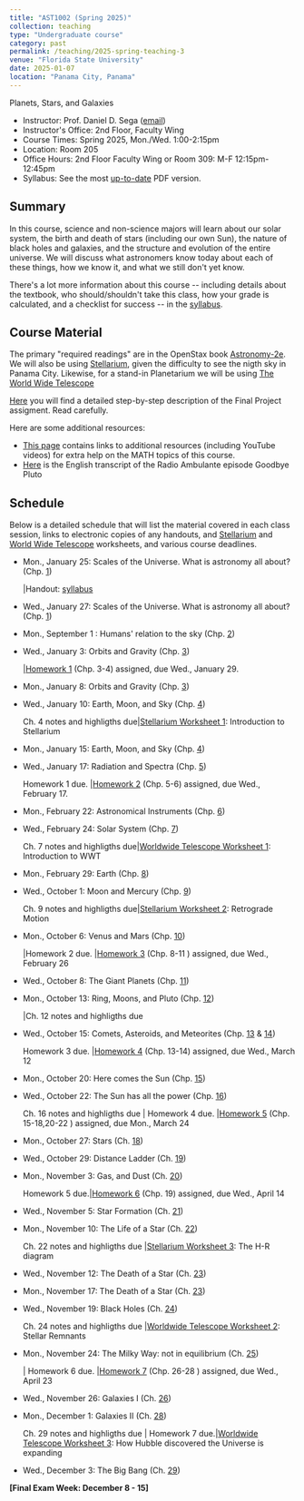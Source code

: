 ```yaml
---
title: "AST1002 (Spring 2025)"
collection: teaching
type: "Undergraduate course"
category: past
permalink: /teaching/2025-spring-teaching-3
venue: "Florida State University"
date: 2025-01-07
location: "Panama City, Panama"
---
```

Planets, Stars, and Galaxies

* Instructor:	Prof. Daniel D. Sega ([email](mailto:dsega@fsu.edu))
* Instructor's Office: 2nd Floor, Faculty Wing
* Course Times: Spring 2025, Mon./Wed. 1:00-2:15pm
* Location:	Room 205
* Office Hours:	2nd Floor Faculty Wing or Room 309: M-F 12:15pm-12:45pm
* Syllabus:	See the most [up-to-date](../files/AST1002.pdf) PDF version.

Summary
-----------
In this course, science and non-science majors will learn about our solar system, the birth and death of stars (including our own Sun), the nature of black holes and galaxies, and the structure and evolution of the entire universe. We will discuss what astronomers know today about each of these things, how we know it, and what we still don't yet know.

There's a lot more information about this course -- including details about the textbook, who should/shouldn't take this class, how your grade is calculated, and a checklist for success -- in the [syllabus](../files/ASR1002.pdf).

Course Material
--------------
The primary "required readings" are in the OpenStax book [Astronomy-2e](https://openstax.org/details/books/astronomy-2e). We will also be using [Stellarium](https://stellarium.org/), given the difficulty to see the nigth sky in Panama City. Likewise, for a stand-in Planetarium we will be using [The World Wide Telescope](https://www.worldwidetelescope.org/)

[Here](../files/finalAST.pdf) you will find a detailed step-by-step description of the Final Project assigment. Read carefully.

Here are some additional resources:

* [This page](https://stevencranmer.bitbucket.io/ASTR_1200_2019/math_links.html) contains links to additional resources (including YouTube videos) for extra help on the MATH topics of this course.
* [Here](https://radioambulante.org/en/translation/goodbye-pluto-translation) is the English transcript of the Radio Ambulante episode Goodbye Pluto

Schedule
-------------

Below is a detailed schedule that will list the material covered in each class session, links to electronic copies of any handouts, and [Stellarium](https://stellarium-web.org/) and [World Wide Telescope](https://www.worldwidetelescope.org/) worksheets, and various course deadlines.

* Mon., January 25: Scales of the Universe. What is astronomy all about? (Chp. [1](https://openstax.org/books/astronomy-2e/pages/1-introduction))

  |Handout: [syllabus](../files/2048C.pdf)
* Wed., January 27: Scales of the Universe. What is astronomy all about? (Chp. [1](https://openstax.org/books/astronomy-2e/pages/1-introduction))
* Mon., September 1 : Humans' relation to the sky (Chp. [2](https://openstax.org/books/astronomy-2e/pages/2-thinking-ahead))
* Wed., January 3: Orbits and Gravity (Chp. [3](https://openstax.org/books/astronomy-2e/pages/3-thinking-ahead))

  |[Homework 1](../files/astrohw1.pdf) (Chp. 3-4) assigned, due Wed., January 29.
* Mon., January 8: Orbits and Gravity (Chp. [3](https://openstax.org/books/astronomy-2e/pages/3-thinking-ahead))
* Wed., January 10: Earth, Moon, and Sky (Chp. [4](https://openstax.org/books/astronomy-2e/pages/4-thinking-ahead))
  
   Ch. 4 notes and highligths due|[Stellarium Worksheet 1](../files/Stellarium1.pdf): Introduction to Stellarium
* Mon., January 15:  Earth, Moon, and Sky (Chp. [4](https://openstax.org/books/astronomy-2e/pages/4-thinking-ahead))
* Wed., January 17: Radiation and Spectra (Chp. [5](https://openstax.org/books/astronomy-2e/pages/5-thinking-ahead))

  Homework 1 due. |[Homework 2](../files/astrohw2.pdf) (Chp. 5-6) assigned, due Wed., February 17.
* Mon., February 22: Astronomical Instruments (Chp. [6](https://openstax.org/books/astronomy-2e/pages/6-thinking-ahead))
* Wed., February 24: Solar System (Chp. [7](https://openstax.org/books/astronomy-2e/pages/7-thinking-ahead))

	Ch. 7 notes and highligths due|[Worldwide Telescope Worksheet 1](../files/wwt1.pdf): Introduction to WWT
* Mon., February 29: Earth (Chp. [8](https://openstax.org/books/astronomy-2e/pages/8-thinking-ahead))
* Wed., October 1: Moon and Mercury (Chp. [9](https://openstax.org/books/astronomy-2e/pages/9-thinking-ahead))
	
	Ch. 9 notes and highligths due|[Stellarium Worksheet 2](../files/Stellarium2.pdf): Retrograde Motion
* Mon., October 6: Venus and Mars (Chp. [10](https://openstax.org/books/astronomy-2e/pages/10-thinking-ahead))
  
  |Homework 2 due. |[Homework 3](../files/astrohw3.pdf) (Chp. 8-11 ) assigned, due Wed., February 26
* Wed., October 8: The Giant Planets (Chp. [11](https://openstax.org/books/astronomy-2e/pages/11-thinking-ahead))
* Mon., October 13: Ring, Moons, and Pluto (Chp. [12](https://openstax.org/books/astronomy-2e/pages/12-thinking-ahead))
  
  |Ch. 12 notes and highligths due
* Wed., October 15: Comets, Asteroids, and Meteorites (Chp. [13](https://openstax.org/books/astronomy-2e/pages/13-thinking-ahead) & [14](https://openstax.org/books/astronomy-2e/pages/14-thinking-ahead))

  Homework 3 due. |[Homework 4](../files/astrohw4.pdf) (Chp. 13-14) assigned, due Wed., March 12 
* Mon., October 20: Here comes the Sun (Chp. [15](https://openstax.org/books/astronomy-2e/pages/15-thinking-ahead))
* Wed., October 22: The Sun has all the power (Chp. [16](https://openstax.org/books/astronomy-2e/pages/16-thinking-ahead))

     Ch. 16 notes and highligths due | Homework 4 due. |[Homework 5](../files/astrohw5.pdf) (Chp. 15-18,20-22 ) assigned, due Mon., March 24
* Mon., October 27: Stars (Ch. [18](https://openstax.org/books/university-physics-volume-1/pages/18-thinking-ahead))
* Wed., October 29: Distance Ladder (Ch. [19](https://openstax.org/books/university-physics-volume-1/pages/19-thinking-ahead))
* Mon., November 3: Gas, and Dust (Ch. [20](https://openstax.org/books/astronomy-2e/pages/20-thinking-ahead))
 
  Homework 5 due.|[Homework 6](../files/astrohw6.pdf) (Chp. 19) assigned, due Wed., April 14
* Wed., November 5: Star Formation  (Ch. [21](https://openstax.org/books/astronomy-2e/pages/21-thinking-ahead))
* Mon., November 10: The Life of a Star (Ch. [22](https://openstax.org/books/astronomy-2e/pages/22-thinking-ahead))

  Ch. 22 notes and highligths due |[Stellarium Worksheet 3](../files/Stellarium3.pdf): The H-R diagram
* Wed., November 12: The Death of a Star (Ch. [23](https://openstax.org/books/astronomy-2e/pages/23-thinking-ahead))

  
* Mon., November 17: The Death of a Star (Ch. [23](https://openstax.org/books/astronomy-2e/pages/23-thinking-ahead))
* Wed., November 19: Black Holes (Ch. [24](https://openstax.org/books/astronomy-2e/pages/24-thinking-ahead))

	Ch. 24 notes and highligths due |[Worldwide Telescope Worksheet 2](../files/wwt2.pdf): Stellar Remnants
* Mon., November 24: The Milky Way: not in equilibrium (Ch. [25](https://openstax.org/books/astronomy-2e/pages/25-thinking-ahead))

   | Homework 6 due. |[Homework 7](../files/astrohw7.pdf) (Chp. 26-28 ) assigned, due Wed., April 23
* Wed., November 26: Galaxies I (Ch. [26](https://openstax.org/books/astronomy-2e/pages/26-thinking-ahead))
* Mon., December 1: Galaxies II (Ch. [28](https://openstax.org/books/astronomy-2e/pages/28-thinking-ahead))

   Ch. 29 notes and highligths due | Homework 7 due.|[Worldwide Telescope Worksheet 3](../files/wwt3.pdf): How Hubble discovered the Universe is expanding
* Wed., December 3: The Big Bang (Ch. [29](https://openstax.org/books/astronomy-2e/pages/39-thinking-ahead))


**[Final Exam Week: December 8 - 15]**
